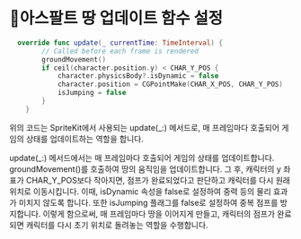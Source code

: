 # 📍아스팔트 땅 업데이트 함수 설정

```swift
  override func update(_ currentTime: TimeInterval) {
        // Called before each frame is rendered
        groundMovement()
        if ceil(character.position.y) < CHAR_Y_POS {
            character.physicsBody?.isDynamic = false
            character.position = CGPointMake(CHAR_X_POS, CHAR_Y_POS)
            isJumping = false
        }
    }
```
위의 코드는 SpriteKit에서 사용되는 update(_:) 메서드로, 매 프레임마다 호출되어 게임의 상태를 업데이트하는 역할을 합니다.

update(_:) 메서드에서는 매 프레임마다 호출되어 게임의 상태를 업데이트합니다.
groundMovement()를 호출하여 땅의 움직임을 업데이트합니다. 그 후, 캐릭터의 y 좌표가 CHAR_Y_POS보다 작아지면, 점프가 완료되었다고 판단하고 캐릭터를 다시 원래 위치로 이동시킵니다. 이때, isDynamic 속성을 false로 설정하여 중력 등의 물리 효과가 미치지 않도록 합니다. 또한 isJumping 플래그를 false로 설정하여 중복 점프를 방지합니다. 이렇게 함으로써, 매 프레임마다 땅을 이어지게 만들고, 캐릭터의 점프가 완료되면 캐릭터를 다시 초기 위치로 돌려놓는 역할을 수행합니다.
